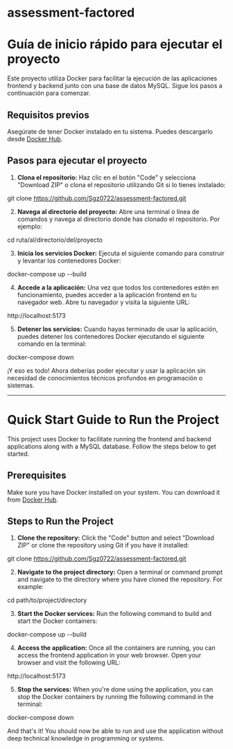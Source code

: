 # assessment-factored

# Guía de inicio rápido para ejecutar el proyecto

Este proyecto utiliza Docker para facilitar la ejecución de las aplicaciones frontend y backend junto con una base de datos MySQL. Sigue los pasos a continuación para comenzar.

## Requisitos previos

Asegúrate de tener Docker instalado en tu sistema. Puedes descargarlo desde [Docker Hub](https://hub.docker.com/).

## Pasos para ejecutar el proyecto

1. **Clona el repositorio:** Haz clic en el botón "Code" y selecciona "Download ZIP" o clona el repositorio utilizando Git si lo tienes instalado:

git clone https://github.com/Sgz0722/assessment-factored.git


2. **Navega al directorio del proyecto:** Abre una terminal o línea de comandos y navega al directorio donde has clonado el repositorio. Por ejemplo:

cd ruta/al/directorio/del/proyecto


3. **Inicia los servicios Docker:** Ejecuta el siguiente comando para construir y levantar los contenedores Docker:

docker-compose up --build


4. **Accede a la aplicación:** Una vez que todos los contenedores estén en funcionamiento, puedes acceder a la aplicación frontend en tu navegador web. Abre tu navegador y visita la siguiente URL:

http://localhost:5173


5. **Detener los servicios:** Cuando hayas terminado de usar la aplicación, puedes detener los contenedores Docker ejecutando el siguiente comando en la terminal:

docker-compose down


¡Y eso es todo! Ahora deberías poder ejecutar y usar la aplicación sin necesidad de conocimientos técnicos profundos en programación o sistemas.


-------------------------------------------------------------------------------------------------------------------------
# Quick Start Guide to Run the Project

This project uses Docker to facilitate running the frontend and backend applications along with a MySQL database. Follow the steps below to get started.

## Prerequisites

Make sure you have Docker installed on your system. You can download it from [Docker Hub](https://hub.docker.com/).

## Steps to Run the Project

1. **Clone the repository:** Click the "Code" button and select "Download ZIP" or clone the repository using Git if you have it installed:

git clone https://github.com/Sgz0722/assessment-factored.git


2. **Navigate to the project directory:** Open a terminal or command prompt and navigate to the directory where you have cloned the repository. For example:

cd path/to/project/directory


3. **Start the Docker services:** Run the following command to build and start the Docker containers:

docker-compose up --build


4. **Access the application:** Once all the containers are running, you can access the frontend application in your web browser. Open your browser and visit the following URL:

http://localhost:5173


5. **Stop the services:** When you're done using the application, you can stop the Docker containers by running the following command in the terminal:

docker-compose down


And that's it! You should now be able to run and use the application without deep technical knowledge in programming or systems.